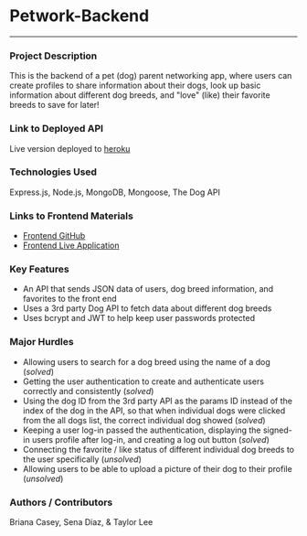 # Petwork-Backend
___________________

### Project Description
This is the backend of a pet (dog) parent networking app, where users can create profiles to share information about their dogs, look up basic information about different dog breeds, and "love" (like) their favorite breeds to save for later!

### Link to Deployed API
Live version deployed to [heroku](petwork-backend.herokuapp.com)

### Technologies Used
Express.js, Node.js, MongoDB, Mongoose, The Dog API

### Links to Frontend Materials
- [Frontend GitHub](https://github.com/senabon/petworkfrontend)
- [Frontend Live Application](https://629ab49c6e0c1b12c11c14b2--cheery-salmiakki-f8289b.netlify.app/)

### Key Features
- An API that sends JSON data of users, dog breed information, and favorites to the front end
- Uses a 3rd party Dog API to fetch data about different dog breeds
- Uses bcrypt and JWT to help keep user passwords protected 

### Major Hurdles
- Allowing users to search for a dog breed using the name of a dog (*solved*)
- Getting the user authentication to create and authenticate users correctly and consistently (*solved*)
- Using the dog ID from the 3rd party API as the params ID instead of the index of the dog in the API, so that when individual dogs were clicked from the all dogs list, the correct individual dog showed (*solved*)
- Keeping a user log-in passed the authentication, displaying the signed-in users profile after log-in, and creating a log out button (*solved*)
- Connecting the favorite / like status of different individual dog breeds to the user specifically (*unsolved*)
- Allowing users to be able to upload a picture of their dog to their profile (*unsolved*)

### Authors / Contributors
Briana Casey, Sena Diaz, & Taylor Lee